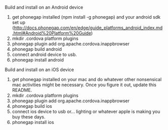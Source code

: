 Build and install on an Android device

1. get phonegap installed (npm install -g phonegap) and your android sdk set up (http://docs.phonegap.com/en/edge/guide_platforms_android_index.md.html#Android%20Platform%20Guide)
2. mkdir .cordova platform plugins
3. phonegap plugin add org.apache.cordova.inappbrowser
4. phonegap build android
5. connect android device to usb.
6. phonegap install android

Build and install on an iOS device
1. get phonegap installed on your mac and do whatever other nonsensical mac activities might be necessary. Once you figure it out, update this README.
2. mkdir .cordova platform plugins
3. phonegap plugin add org.apache.cordova.inappbrowser
4. phonegap build ios
5. connect ios device to usb or... lighting or whatever apple is making you buy these days.
6. phonegap install ios
